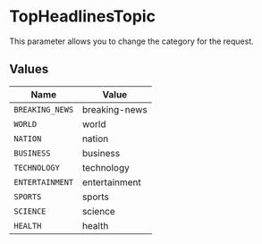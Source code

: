 # TopHeadlinesTopic

This parameter allows you to change the category for the request.


## Values

| Name            | Value           |
| --------------- | --------------- |
| `BREAKING_NEWS` | breaking-news   |
| `WORLD`         | world           |
| `NATION`        | nation          |
| `BUSINESS`      | business        |
| `TECHNOLOGY`    | technology      |
| `ENTERTAINMENT` | entertainment   |
| `SPORTS`        | sports          |
| `SCIENCE`       | science         |
| `HEALTH`        | health          |